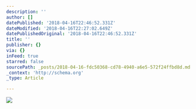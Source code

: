 ```yaml
---
description: ''
author: []
datePublished: '2018-04-16T22:46:52.331Z'
dateModified: '2018-04-16T22:27:02.649Z'
datePublishedOriginal: '2018-04-16T22:46:52.331Z'
title: ''
publisher: {}
via: {}
inFeed: true
starred: false
sourcePath: _posts/2018-04-16-fdc50368-cd78-4940-a6e5-572f24ffbd8d.md
_context: 'http://schema.org'
_type: Article

---
```

![](https://the-grid-user-content.s3-us-west-2.amazonaws.com/f5daf62d-3eca-4a86-969c-d9915af91736.gif)